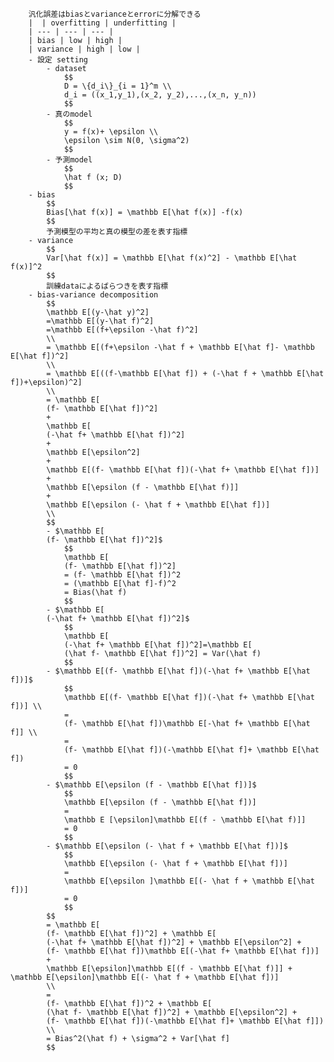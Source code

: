 
        汎化誤差はbiasとvarianceとerrorに分解できる
        |  | overfitting | underfitting |
        | --- | --- | --- |
        | bias | low | high |
        | variance | high | low |
        - 設定 setting
            - dataset
                $$
                D = \{d_i\}_{i = 1}^m \\
                d_i = ((x_1,y_1),(x_2, y_2),...,(x_n, y_n))
                $$
            - 真のmodel
                $$
                y = f(x)+ \epsilon \\
                \epsilon \sim N(0, \sigma^2)
                $$
            - 予測model
                $$
                \hat f (x; D)
                $$
        - bias
            $$
            Bias[\hat f(x)] = \mathbb E[\hat f(x)] -f(x)
            $$
            予測模型の平均と真の模型の差を表す指標
        - variance
            $$
            Var[\hat f(x)] = \mathbb E[\hat f(x)^2] - \mathbb E[\hat f(x)]^2
            $$
            訓練dataによるばらつきを表す指標
        - bias-variance decomposition
            $$
            \mathbb E[(y-\hat y)^2] 
            =\mathbb E[(y-\hat f)^2] 
            =\mathbb E[(f+\epsilon -\hat f)^2]
            \\
            = \mathbb E[(f+\epsilon -\hat f + \mathbb E[\hat f]- \mathbb E[\hat f])^2]
            \\ 
            = \mathbb E[((f-\mathbb E[\hat f]) + (-\hat f + \mathbb E[\hat f])+\epsilon)^2]
            \\ 
            = \mathbb E[
            (f- \mathbb E[\hat f])^2] 
            + 
            \mathbb E[
            (-\hat f+ \mathbb E[\hat f])^2] 
            + 
            \mathbb E[\epsilon^2] 
            +
            \mathbb E[(f- \mathbb E[\hat f])(-\hat f+ \mathbb E[\hat f])] 
            +
            \mathbb E[\epsilon (f - \mathbb E[\hat f)]] 
            + 
            \mathbb E[\epsilon (- \hat f + \mathbb E[\hat f])]
            \\
            $$
            - $\mathbb E[
            (f- \mathbb E[\hat f])^2]$
                $$
                \mathbb E[
                (f- \mathbb E[\hat f])^2] 
                = (f- \mathbb E[\hat f])^2
                = (\mathbb E[\hat f]-f)^2
                = Bias(\hat f)
                $$
            - $\mathbb E[
            (-\hat f+ \mathbb E[\hat f])^2]$
                $$
                \mathbb E[
                (-\hat f+ \mathbb E[\hat f])^2]=\mathbb E[
                (\hat f- \mathbb E[\hat f])^2] = Var(\hat f)
                $$
            - $\mathbb E[(f- \mathbb E[\hat f])(-\hat f+ \mathbb E[\hat f])]$
                $$
                \mathbb E[(f- \mathbb E[\hat f])(-\hat f+ \mathbb E[\hat f])] \\
                =
                (f- \mathbb E[\hat f])\mathbb E[-\hat f+ \mathbb E[\hat f]] \\
                =
                (f- \mathbb E[\hat f])(-\mathbb E[\hat f]+ \mathbb E[\hat f])
                = 0
                $$
            - $\mathbb E[\epsilon (f - \mathbb E[\hat f])]$
                $$
                \mathbb E[\epsilon (f - \mathbb E[\hat f])]
                =
                \mathbb E [\epsilon]\mathbb E[(f - \mathbb E[\hat f)]] 
                = 0
                $$
            - $\mathbb E[\epsilon (- \hat f + \mathbb E[\hat f])]$
                $$
                \mathbb E[\epsilon (- \hat f + \mathbb E[\hat f])]
                =
                \mathbb E[\epsilon ]\mathbb E[(- \hat f + \mathbb E[\hat f])]
                = 0
                $$
            $$
            = \mathbb E[
            (f- \mathbb E[\hat f])^2] + \mathbb E[
            (-\hat f+ \mathbb E[\hat f])^2] + \mathbb E[\epsilon^2] +
            (f- \mathbb E[\hat f])\mathbb E[(-\hat f+ \mathbb E[\hat f])] 
            +
            \mathbb E[\epsilon]\mathbb E[(f - \mathbb E[\hat f)]] + \mathbb E[\epsilon]\mathbb E[(- \hat f + \mathbb E[\hat f])]
            \\
            = 
            (f- \mathbb E[\hat f])^2 + \mathbb E[
            (\hat f- \mathbb E[\hat f])^2] + \mathbb E[\epsilon^2] +
            (f- \mathbb E[\hat f])(-\mathbb E[\hat f]+ \mathbb E[\hat f]]) 
            \\ 
            = Bias^2(\hat f) + \sigma^2 + Var[\hat f]
            $$